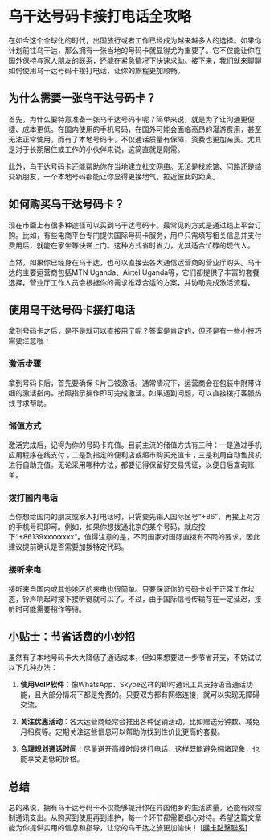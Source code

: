 # 乌干达号码卡接打电话全攻略

在如今这个全球化的时代，出国旅行或者工作已经成为越来越多人的选择。如果你计划前往乌干达，那么拥有一张当地的号码卡就显得尤为重要了。它不仅能让你在国外保持与家人朋友的联系，还能在紧急情况下快速求助。接下来，我们就来聊聊如何使用乌干达号码卡接打电话，让你的旅程更加顺畅。

## 为什么需要一张乌干达号码卡？

首先，为什么要特意准备一张乌干达号码卡呢？简单来说，就是为了让沟通更便捷、成本更低。在国内使用的手机号码，在国外可能会面临高昂的漫游费用，甚至无法正常使用。而有了本地号码卡，不仅通话质量有保障，资费也更加亲民。尤其是对于长期居住或工作的小伙伴来说，这简直就是刚需。

此外，乌干达号码卡还能帮助你在当地建立社交网络。无论是找旅馆、问路还是结交新朋友，一个本地号码都能让你显得更接地气，拉近彼此的距离。

## 如何购买乌干达号码卡？

现在市面上有很多种途径可以买到乌干达号码卡。最常见的方式是通过线上平台订购。比如，有些电商平台专门提供国际号码卡服务，用户只需填写相关信息并支付费用后，就能在家坐等快递上门。这种方式省时省力，尤其适合忙碌的现代人。

当然，如果你已经身在乌干达，也可以直接去各大通信运营商的营业厅购买。乌干达的主要运营商包括MTN Uganda、Airtel Uganda等，它们都提供了丰富的套餐选择。营业厅工作人员会根据你的需求推荐合适的方案，并协助完成激活流程。

## 使用乌干达号码卡接打电话

拿到号码卡之后，是不是就可以直接用了呢？答案是肯定的，但还是有一些小技巧需要注意哦！

### 激活步骤

拿到号码卡后，首先要确保卡片已被激活。通常情况下，运营商会在包装中附带详细的激活指南。按照指示操作即可完成激活。如果遇到问题，可以直接拨打客服热线寻求帮助。

### 储值方式

激活完成后，记得为你的号码卡充值。目前主流的储值方式有三种：一是通过手机应用程序在线支付；二是到指定的便利店或超市购买充值卡；三是利用自动售货机进行自助充值。无论采用哪种方法，都要记得保留好交易凭证，以便日后查询账单。

### 拨打国内电话

当你想给国内的朋友或家人打电话时，只需要先输入国际区号“+86”，再接上对方的手机号码即可。例如，如果你想拨通北京的某个号码，就应按下“+86139xxxxxxxx”。值得注意的是，不同国家对国际直拨有不同的要求，因此建议提前确认是否需要加拨特定代码。

### 接听来电

接听来自国内或其他地区的来电也很简单。只要保证你的号码卡处于正常工作状态，铃声响起时按下接听键就可以了。不过，由于国际信号传输存在一定延迟，接听时可能需要稍作等待。

## 小贴士：节省话费的小妙招

虽然有了本地号码卡大大降低了通话成本，但如果想要进一步节省开支，不妨试试以下几种办法：

1. **使用VoIP软件**：像WhatsApp、Skype这样的即时通讯工具支持语音通话功能，且大部分情况下都是免费的。只要双方都有网络连接，就可以实现无障碍交流。
   
2. **关注优惠活动**：各大运营商经常会推出各种促销活动，比如赠送分钟数、减免月租费等。定期关注这些信息可以帮助你找到性价比更高的套餐。

3. **合理规划通话时间**：尽量避开高峰时段拨打电话，这样既能避免拥堵现象，也能享受更低的价格。

## 总结

总的来说，拥有乌干达号码卡不仅能够提升你在异国他乡的生活质量，还能有效控制通讯支出。从购买到使用再到维护，每一个环节都需要细心对待。希望这篇文章能为你提供实用的信息和指导，让您的乌干达之旅更加愉快！ [[購卡點擊聯系](https://t.me/s/esim1088)]